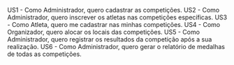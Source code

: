 US1 - Como Administrador, quero cadastrar as competições.
US2 - Como Administrador, quero inscrever os atletas nas competições específicas.
US3 - Como Atleta, quero me cadastrar nas minhas competições.
US4 - Como Organizador, quero alocar os locais das competições.
US5 - Como Administrador, quero registrar os resultados da competição após a sua realização.
US6 - Como Administrador, quero gerar o relatório de medalhas de todas as competições.
